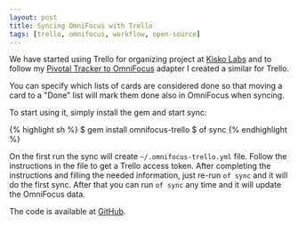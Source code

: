 ```yaml
---
layout: post
title: Syncing OmniFocus with Trello
tags: [trello, omnifocus, workflow, open-source]
---
```


We have started using Trello for organizing project at [Kisko Labs](http://kiskolabs.com) and to follow my [Pivotal Tracker to OmniFocus](http://vesavanska.com/2012/pivotal-tracker-integration-for-omnifocus/) adapter I created a similar for Trello.

You can specify which lists of cards are considered done so that moving a card to a "Done" list will mark them done also in OmniFocus when syncing.

To start using it, simply install the gem and start sync:

{% highlight sh %}
$ gem install omnifocus-trello
$ of sync
{% endhighlight %}

On the first run the sync will create `~/.omnifocus-trello.yml` file. Follow the instructions in the file to get a Trello access token. After completing the instructions and filling the needed information, just re-run `of sync` and it will do the first sync. After that you can run `of sync` any time and it will update the OmniFocus data.

The code is available at [GitHub](https://github.com/vesan/omnifocus-trello).
